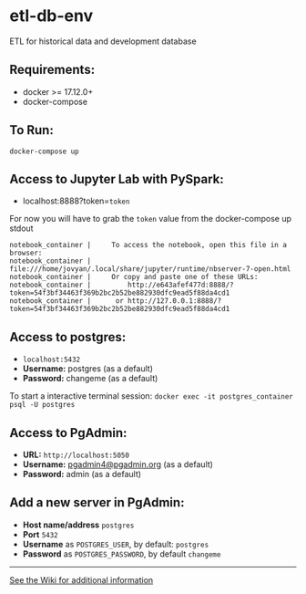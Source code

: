 # etl-db-env
ETL for historical data and development database

## Requirements:
* docker >= 17.12.0+
* docker-compose

## To Run:
`docker-compose up`

## Access to Jupyter Lab with PySpark: 
*  localhost:8888?token=`token`

For now you will have to grab the `token` value from the docker-compose up stdout

```
notebook_container |     To access the notebook, open this file in a browser:
notebook_container |         file:///home/jovyan/.local/share/jupyter/runtime/nbserver-7-open.html
notebook_container |     Or copy and paste one of these URLs:
notebook_container |         http://e643afef477d:8888/?token=54f3bf34463f369b2bc2b52be882930dfc9ead5f88da4cd1
notebook_container |      or http://127.0.0.1:8888/?token=54f3bf34463f369b2bc2b52be882930dfc9ead5f88da4cd1
```

## Access to postgres: 
* `localhost:5432`
* **Username:** postgres (as a default)
* **Password:** changeme (as a default)

To start a interactive terminal session:
`docker exec -it postgres_container psql -U postgres`

## Access to PgAdmin: 
* **URL:** `http://localhost:5050`
* **Username:** pgadmin4@pgadmin.org (as a default)
* **Password:** admin (as a default)

## Add a new server in PgAdmin:
* **Host name/address** `postgres`
* **Port** `5432`
* **Username** as `POSTGRES_USER`, by default: `postgres`
* **Password** as `POSTGRES_PASSWORD`, by default `changeme`



---
[See the Wiki for additional information](https://github.com/Philadelphia-Lawyers-for-Social-Equity/etl-db-env/wiki)